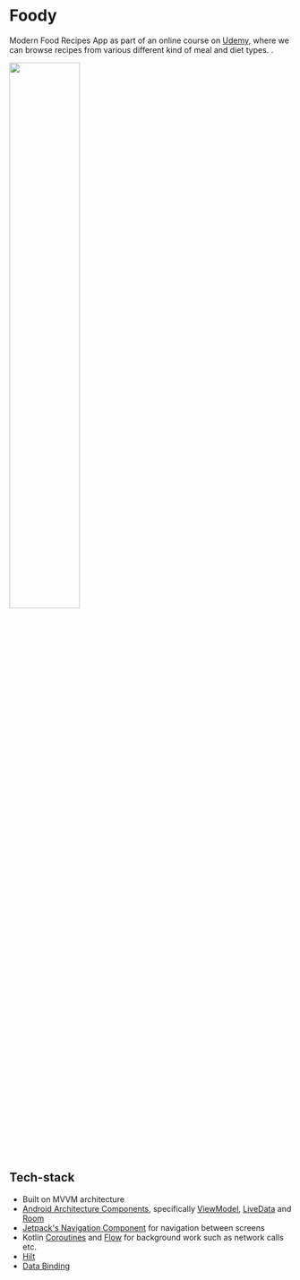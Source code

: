 # Foody

Modern Food Recipes App as part of an online course on [Udemy](https://www.udemy.com/course/modern-food-recipes-app-android-development-with-kotlin/?referralCode=A60525980D41EFB701C8), where we can browse recipes from various different kind of meal and diet types. .

<img src="./demo/foody-demo.gif" width="50%" height="50%">

## Tech-stack

* Built on MVVM architecture
* [Android Architecture Components](https://developer.android.com/topic/libraries/architecture), specifically [ViewModel](https://developer.android.com/topic/libraries/architecture/viewmodel), [LiveData](https://developer.android.com/topic/libraries/architecture/livedata) and [Room](https://developer.android.com/training/data-storage/room)
* [Jetpack's Navigation Component](https://developer.android.com/guide/navigation) for navigation between screens
* Kotlin [Coroutines](https://developer.android.com/kotlin/coroutines) and [Flow](https://developer.android.com/kotlin/flow) for background work such as network calls etc.
* [Hilt](https://developer.android.com/training/dependency-injection/hilt-android)
* [Data Binding](https://developer.android.com/topic/libraries/data-binding)